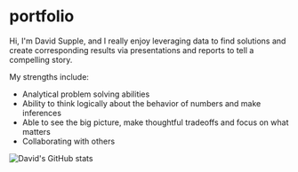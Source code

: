# portfolio
Hi, I'm David Supple, and I really enjoy leveraging data to find solutions and create corresponding results via presentations and reports to tell a compelling story.  

My strengths include:
  - Analytical problem solving abilities
  - Ability to think logically about the behavior of numbers and make inferences
  - Able to see the big picture, make thoughtful tradeoffs and focus on what matters
  - Collaborating with others

![David's GitHub stats](https://github-readme-stats.vercel.app/api?username=DSupps&hide=stars&show_icons=true&theme=radical)


